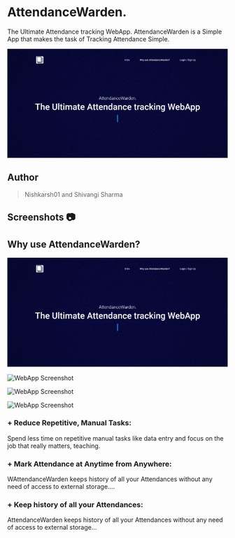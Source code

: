 # AttendanceWarden.

The Ultimate Attendance tracking WebApp. AttendanceWarden is a Simple App that makes the task of Tracking Attendance Simple.

![WebApp Screenshot](screenshots/1.jpg)



## Author 
> Nishkarsh01 and Shivangi Sharma

## Screenshots 📷


## Why use AttendanceWarden?

![WebApp Screenshot](screenshots/1.jpg)

![WebApp Screenshot](screenshots/2.jpg)

![WebApp Screenshot](screenshots/3.jpg)

![WebApp Screenshot](screenshots/4.jpg)

### + Reduce Repetitive, Manual Tasks: 

Spend less time on repetitive manual tasks like data entry and focus on the job that really matters, teaching.

### + Mark Attendance at Anytime from Anywhere: 

WAttendanceWarden keeps history of all your Attendances without any need of access to external storage....

### + Keep history of all your Attendances: 

AttendanceWarden keeps history of all your Attendances without any need of access to external storage...
